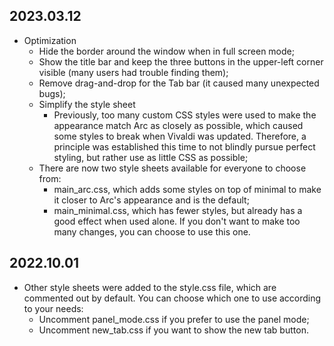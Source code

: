 ## 2023.03.12
- Optimization
    - Hide the border around the window when in full screen mode;
    - Show the title bar and keep the three buttons in the upper-left corner visible (many users had trouble finding them);
    - Remove drag-and-drop for the Tab bar (it caused many unexpected bugs);
    - Simplify the style sheet
        - Previously, too many custom CSS styles were used to make the appearance match Arc as closely as possible, which caused some styles to break when Vivaldi was updated. Therefore, a principle was established this time to not blindly pursue perfect styling, but rather use as little CSS as possible;
    - There are now two style sheets available for everyone to choose from:
        - main_arc.css, which adds some styles on top of minimal to make it closer to Arc's appearance and is the default;
        - main_minimal.css, which has fewer styles, but already has a good effect when used alone. If you don't want to make too many changes, you can choose to use this one.

## 2022.10.01
- Other style sheets were added to the style.css file, which are commented out by default. You can choose which one to use according to your needs:
    - Uncomment panel_mode.css if you prefer to use the panel mode;
    - Uncomment new_tab.css if you want to show the new tab button.
